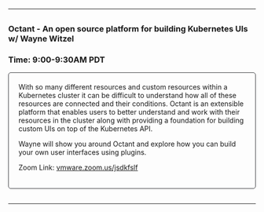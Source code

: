 <style>
  section {width:800px!important;}
  .wrapper {margin-top:75px;}
  header {top:20px!important;}
  .header-banner img{width:800px;}
  .header-code img{position:relative;top:-10px;left:0px;max-width:800px!important;}
  .session-wrapper{border:1px solid #36373b; border-radius:5px; padding:20px; background-color:##D3D3D3;}
  hr {margin-top:30px!important; margin-bottom:30px!important;}
  .date {color:#abb7b7;}
  .lrg-logo {display:none;}
</style>

<hr/>


### **Octant - An open source platform for building Kubernetes UIs w/ Wayne Witzel**
### **Time: 9:00-9:30AM PDT**
<div class="session-wrapper">
With so many different resources and custom resources within a Kubernetes cluster it can be difficult to understand how all of these resources are connected and their conditions. Octant is an extensible platform that enables users to better understand and work with their resources in the cluster along with providing a foundation for building custom UIs on top of the Kubernetes API.

Wayne will show you around Octant and explore how you can build your own user interfaces using plugins.


Zoom Link: <a href="vmware.zoom.us/jsdkfslf">vmware.zoom.us/jsdkfslf</a>
</div>


<hr/>
